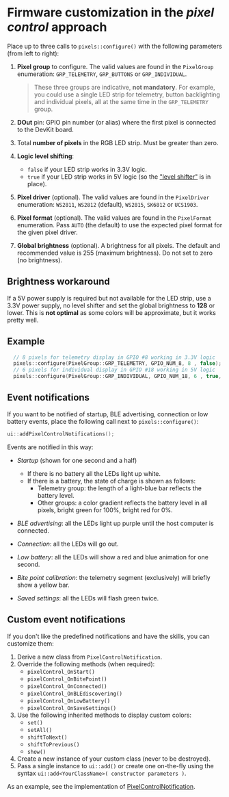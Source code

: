 # Firmware customization in the *pixel control* approach

Place up to three calls to `pixels::configure()` with the following parameters
(from left to right):

1. **Pixel group** to configure.
   The valid values are found in the `PixelGroup` enumeration:
   `GRP_TELEMETRY`, `GRP_BUTTONS` or `GRP_INDIVIDUAL`.

   > These three groups are indicative, **not mandatory**.
   > For example, you could use a single LED strip for telemetry,
   > button backlighting and individual pixels,
   > all at the same time in the `GRP_TELEMETRY` group.

2. **DOut** pin: GPIO pin number (or alias) where the first pixel
   is connected to the DevKit board.
3. Total **number of pixels** in the RGB LED strip.
   Must be greater than zero.
4. **Logic level shifting**:
   - `false` if your LED strip works in 3.3V logic.
   - `true` if your LED strip works in 5V logic
     (so the ["level shifter"](../../LEDs_en.md)
      is in place).
5. **Pixel driver** (optional).
   The valid values are found in the `PixelDriver` enumeration:
   `WS2811`, `WS2812` (default), `WS2815`, `SK6812` or `UCS1903`.
6. **Pixel format** (optional).
    The valid values are found in the `PixelFormat` enumeration.
    Pass `AUTO` (the default) to use the expected pixel format
    for the given pixel driver.
7. **Global brightness** (optional).
   A brightness for all pixels.
   The default and recommended value is 255 (maximum brightness).
   Do not set to zero (no brightness).

## Brightness workaround

If a 5V power supply is required but not available for the LED strip,
use a 3.3V power supply, no level shifter and set the global brightness to **128** or lower.
This is **not optimal** as some colors will be approximate, but it works pretty well.

## Example

```c++
  // 8 pixels for telemetry display in GPIO #8 working in 3.3V logic
  pixels::configure(PixelGroup::GRP_TELEMETRY, GPIO_NUM_8, 8 , false);
  // 6 pixels for individual display in GPIO #18 working in 5V logic
  pixels::configure(PixelGroup::GRP_INDIVIDUAL, GPIO_NUM_18, 6 , true, PixelDriver::WS2815, PixelFormat::BGR);
```

## Event notifications

If you want to be notified of startup, BLE advertising, connection
or low battery events, place the following call next to `pixels::configure()`:

```c++
ui::addPixelControlNotifications();
```

Events are notified in this way:

- *Startup* (shown for one second and a half)

  - If there is no battery all the LEDs light up white.
  - If there is a battery, the state of charge is shown as follows:
    - Telemetry group: the length of a light-blue bar reflects the battery level.
    - Other groups: a color gradient reflects the battery level in all pixels,
      bright green for 100%, bright red for 0%.

- *BLE advertising*: all the LEDs light up purple until the host computer is connected.
- *Connection*: all the LEDs will go out.
- *Low battery*: all the LEDs will show a red and blue animation for one second.
- *Bite point calibration*:
  the telemetry segment (exclusively) will briefly show a yellow bar.
- *Saved settings*: all the LEDs will flash green twice.

## Custom event notifications

If you don't like the predefined notifications and have the skills,
you can customize them:

1. Derive a new class from `PixelControlNotification`.
2. Override the following methods (when required):
   - `pixelControl_OnStart()`
   - `pixelControl_OnBitePoint()`
   - `pixelControl_OnConnected()`
   - `pixelControl_OnBLEdiscovering()`
   - `pixelControl_OnLowBattery()`
   - `pixelControl_OnSaveSettings()`
3. Use the following inherited methods to display custom colors:
   - `set()`
   - `setAll()`
   - `shiftToNext()`
   - `shiftToPrevious()`
   - `show()`
4. Create a new instance of your custom class (never to be destroyed).
5. Pass a single instance to `ui::add()` or create one on-the-fly
   using the syntax `ui::add<YourClassName>( constructor parameters )`.

As an example, see the implementation of [PixelControlNotification](../../../src/common/pixels.cpp).
